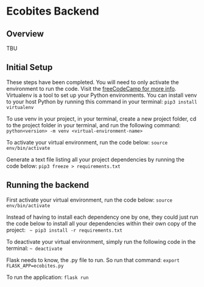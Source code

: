 # Ecobites Backend 


## Overview
TBU 


## Initial Setup 
These steps have been completed. You will need to only activate the environment to run the code. 
Visit the [freeCodeCamp for more info](https://www.freecodecamp.org/news/how-to-setup-virtual-environments-in-python/).
Virtualenv is a tool to set up your Python environments. You can install venv to your host Python by running this command in your terminal:
        ```
        pip3 install virtualenv   
        ```

To use venv in your project, in your terminal, create a new project folder, cd to the project folder in your terminal, and run the following command:
         ```python<version> -m venv <virtual-environment-name>```

To activate your virtual environment, run the code below:
        ```source env/bin/activate```

Generate a text file listing all your project dependencies by running the code below:
        ```pip3 freeze > requirements.txt```



## Running the backend 
First activate your virtual environment, run the code below:
        ```source env/bin/activate```


Instead of having to install each dependency one by one, they could just run the code below to install all your dependencies within their own copy of the project:
        ``` ~ pip3 install -r requirements.txt```


To deactivate your virtual environment, simply run the following code in the terminal:
         ```~ deactivate```


Flask needs to know, the .py file to run. So run that command:
         ```export FLASK_APP=ecobites.py```

To run the application:
         ```flask run```
